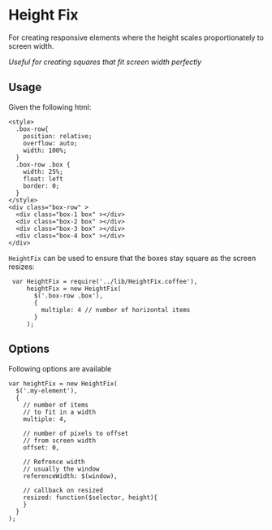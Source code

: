 # Height Fix

For creating responsive elements where the height
scales proportionately to screen width.

*Useful for creating squares that fit screen width perfectly*

## Usage

Given the following html:

    <style>
      .box-row{
        position: relative;
        overflow: auto;
        width: 100%;
      }
      .box-row .box {
        width: 25%;
        float: left
        border: 0;
      }
    </style>
    <div class="box-row" >
      <div class="box-1 box" ></div>
      <div class="box-2 box" ></div>
      <div class="box-3 box" ></div>
      <div class="box-4 box" ></div>
    </div>

`HeightFix` can be used to ensure that the boxes
stay square as the screen resizes:

     var HeightFix = require('../lib/HeightFix.coffee'),
         heightFix = new HeightFix(
           $('.box-row .box'),
           {
             multiple: 4 // number of horizontal items
           }
         );


## Options

Following options are available

    var heightFix = new HeightFix(
      $('.my-element'),
      {
        // number of items
        // to fit in a width
        multiple: 4,

        // number of pixels to offset
        // from screen width
        offset: 0,

        // Refrence width
        // usually the window
        referenceWidth: $(window),

        // callback on resized
        resized: function($selector, height){
        }
      }
    );


